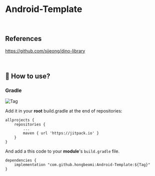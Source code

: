 # Android-Template

<br/>

## References

https://github.com/sjjeong/dino-library

<br/>

## 🚀 How to use?

### Gradle

![Tag](https://jitpack.io/v/hongbeomi/Android-Template.svg)

Add it in your **root** build.gradle at the end of repositories:

```
allprojects {
    repositories {
        ...
        maven { url 'https://jitpack.io' }
    }
}
```

And add a this code to your **module**'s `build.gradle` file.

```
dependencies {
    implementation "com.github.hongbeomi:Android-Template:${Tag}"
}
```